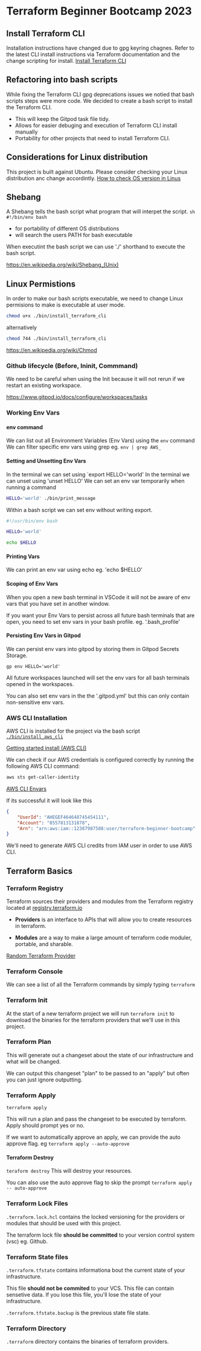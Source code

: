 # Terraform Beginner Bootcamp 2023

## Install Terraform CLI

Installation instructions have changed due to gpg keyring chagnes. Refer to the latest CLI install instructions via Terraform documentation and the change scripting for install. 
[Install Terraform CLI](https://developer.hashicorp.com/terraform/tutorials/aws-get-started/install-cli)

## Refactoring into bash scripts
While fixing the Terraform CLI gpg deprecations issues we notied that bash scripts steps were more code. We decided to create a bash script to install the Terraform CLI.
- This will keep the Gitpod task file tidy.
- Allows for easier debuging and execution of Terraform CLI install manually
- Portability for other projects that need to install Terraform CLI.

## Considerations for Linux distribution
This project is built against Ubuntu. Please consider checking your Linux distribution anc change accordintly. 
[How to check OS version in Linus](https://www.cyberciti.biz/faq/how-to-check-os-version-in-linux-command-line/)

## Shebang
A Shebang tells the bash script what program that will interpet the script. ```sh #!/bin/env bash ```
- for portability of different OS distributions
- will search the users PATH for bash executable

When executint the bash script we can use './' shorthand to execute the bash script.

https://en.wikipedia.org/wiki/Shebang_(Unix)

## Linux Permistions

In order to make our bash scripts executable, we need to change Linux permisions to make is executable at user mode.
```sh
chmod u+x ./bin/install_terraform_cli
```
alternatively 

```sh
chmod 744 ./bin/install_terraform_cli
```

https://en.wikipedia.org/wiki/Chmod

### Github lifecycle (Before, Ininit, Commmand)
We need to be careful when using the Init because it will not rerun if we restart an existing workspace.

https://www.gitpod.io/docs/configure/workspaces/tasks

### Working Env Vars

#### env command
We can list out all Environment Variables (Env Vars) using the `env` command
We can filter specific env vars using grep eg. `env | grep AWS_`

#### Setting and Unsetting Env Vars
In the terminal we can set using `export HELLO='world'
In the terminal we can unset using 'unset HELLO'
We can set an env var temporarily when running a command

```sh
HELLO='world' ./bin/print_message
```

Within a bash script we can set env without writing export.

```sh
#!/usr/bin/env bash

HELLO='world'

echo $HELLO
```

#### Printing Vars
We can print an env var using echo eg. 'echo $HELLO'

#### Scoping of Env Vars
When you open a new bash terminal in VSCode it will not be aware of env vars that you have set in another window.

If you want your Env Vars to persist across all future bash terminals that are open, you need to set env vars in your bash profile. eg. '.bash_profile'

#### Persisting Env Vars in Gitpod

We can persist env vars into gitpod by storing them in Gitpod Secrets Storage.

```
gp env HELLO='world'
```

All future workspaces launched will set the env vars for all bash terminals opened in the workspaces.

You can also set env vars in the the '.gitpod.yml' but this can only contain non-sensitive env vars.

### AWS CLI Installation

AWS CLI is installed for the project via the bash script [`./bin/install_aws_cli`](./bin/install_aws_cli)

[Getting started install (AWS CLI)](https://docs.aws.amazon.com/cli/latest/userguide/getting-started-install.html)

We can check if our AWS credentials is configured correctly by running the following AWS CLI command:
```sh
aws sts get-caller-identity
```
[AWS CLI Envars](https://docs.aws.amazon.com/cli/latest/userguide/cli-configure-envvars.html)

If its successful it will look like this
```json
{
    "UserId": "AHEGEF464648745454111",
    "Account": "8557813131878",
    "Arn": "arn:aws:iam::12387987588:user/terraform-beginner-bootcamp"
}
```

We'll need to generate AWS CLI credits from IAM user in order to use AWS CLI.


## Terraform Basics

### Terraform Registry
Terraform sources their providers and modules from the Terraform registry located at [registry.terraform.io](https://registry.terraform.io/)

- **Providers** is an interface to APIs that will allow you to create resources in terraform.

- **Modules** are a way to make a large amount of terraform code moduler, portable, and sharable.

[Random Terraform Provider](https://registry.terraform.io/providers/hashicorp/random/latest/docs/resources/)

### Terraform Console
We can see a list of all the Terraform commands by simply typing `terraform`

### Terraform Init
At the start of a new terraform project we will run `terraform init` to download the binaries for the terraform providers that we'll use in this project.

### Terraform Plan
This will generate out a changeset about the state of our infrastructure and what will be changed.

We can output this changeset "plan" to be passed to an "apply" but often you can just ignore outputting.

### Terraform Apply
`terraform apply`

This will run a plan and pass the changeset to be executed by terraform. Apply should prompt yes or no.

If we want to automatically approve an apply, we can provide the auto approve flag. eg `terraform apply --auto-approve`

#### Terraform Destroy
`teraform destroy`
This will destroy your resources.

You can also use the auto approve flag to skip the prompt
`terraform apply -- auto-approve`

### Terraform Lock Files

`.terraform.lock.hcl` contains the locked versioning for the providers or modules that should be used with this project.

The terraform lock file **should be committed** to your version control system (vsc) eg. Github.

### Terraform State files
`.terraform.tfstate` contains informationa bout the current state of your infrastructure.

This file **should not be commited** to your VCS. This file can contain sensetive data. If you lose this file, you'll lose the state of your infrastructure.

`.terraform.tfstate.backup` is the previous state file state.

### Terraform Directory
`.terraform` directory contains the binaries of terraform providers.